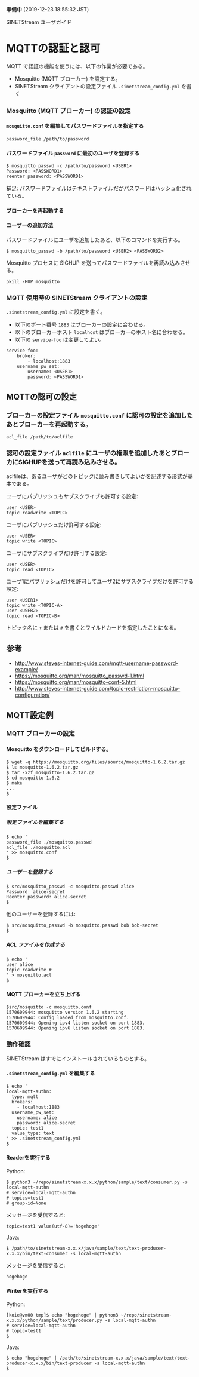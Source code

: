 **準備中** (2019-12-23 18:55:32 JST)

<!--
Copyright (C) 2019 National Institute of Informatics

Licensed to the Apache Software Foundation (ASF) under one
or more contributor license agreements.  See the NOTICE file
distributed with this work for additional information
regarding copyright ownership.  The ASF licenses this file
to you under the Apache License, Version 2.0 (the
"License"); you may not use this file except in compliance
with the License.  You may obtain a copy of the License at

  http://www.apache.org/licenses/LICENSE-2.0

Unless required by applicable law or agreed to in writing,
software distributed under the License is distributed on an
"AS IS" BASIS, WITHOUT WARRANTIES OR CONDITIONS OF ANY
KIND, either express or implied.  See the License for the
specific language governing permissions and limitations
under the License.
-->

SINETStream ユーザガイド

# MQTTの認証と認可

MQTT で認証の機能を使うには、以下の作業が必要である。

* Mosquitto (MQTT ブローカー) を設定する。
* SINETStream クライアントの設定ファイル `.sinetstream_config.yml` を書く

### Mosquitto (MQTT ブローカー) の認証の設定

#### `mosquitto.conf` を編集してパスワードファイルを指定する

```
password_file /path/to/password
```

#### パスワードファイル `password` に最初のユーザを登録する

```
$ mosquitto_passwd -c /path/to/password <USER1>
Password: <PASSWORD1>
reenter password: <PASSWORD1>
```

補足: パスワードファイルはテキストファイルだがパスワードはハッシュ化されている。

#### ブローカーを再起動する

#### ユーザーの追加方法

パスワードファイルにユーザを追加したあと、以下のコマンドを実行する。

```
$ mosquitto_passwd -b /path/to/password <USER2> <PASSWORD2>
```

Mosquitto プロセスに SIGHUP を送ってパスワードファイルを再読み込みさせる。

```
pkill -HUP mosquitto
```

### MQTT 使用時の SINETStream クライアントの設定

`.sinetstream_config.yml` に設定を書く。

* 以下のポート番号 `1883` はブローカーの設定に合わせる。
* 以下のブローカーホスト `localhost` はブローカーのホスト名に合わせる。
* 以下の `service-foo` は変更してよい。

```
service-foo:
    broker:
        - localhost:1883
    username_pw_set:
        username: <USER1>
        password: <PASSWORD1>
```

## MQTTの認可の設定

### ブローカーの設定ファイル `mosquitto.conf` に認可の設定を追加したあとブローカーを再起動する。

```
acl_file /path/to/aclfile
```

### 認可の設定ファイル `aclfile` にユーザの権限を追加したあとブローカにSIGHUPを送って再読み込みさせる。

aclfileは、あるユーザがどのトピックに読み書きしてよいかを記述する形式が基本である。

ユーザにパブリッシュもサブスクライブも許可する設定:

```
user <USER>
topic readwrite <TOPIC>
```

ユーザにパブリッシュだけ許可する設定:

```
user <USER>
topic write <TOPIC>
```

ユーザにサブスクライブだけ許可する設定:

```
user <USER>
topic read <TOPIC>
```

ユーザ1にパブリッシュだけを許可してユーザ2にサブスクライブだけを許可する設定:

```
user <USER1>
topic write <TOPIC-A>
user <USER2>
topic read <TOPIC-B>
```

トピック名に `+` または `#` を書くとワイルドカードを指定したことになる。

## 参考

* http://www.steves-internet-guide.com/mqtt-username-password-example/
* https://mosquitto.org/man/mosquitto_passwd-1.html
* https://mosquitto.org/man/mosquitto-conf-5.html
* http://www.steves-internet-guide.com/topic-restriction-mosquitto-configuration/

## MQTT設定例

### MQTT ブローカーの設定

#### Mosquitto をダウンロードしてビルドする。

```
$ wget -q https://mosquitto.org/files/source/mosquitto-1.6.2.tar.gz
$ ls mosquitto-1.6.2.tar.gz
$ tar -xzf mosquitto-1.6.2.tar.gz
$ cd mosquitto-1.6.2
$ make
...
$
```

#### 設定ファイル

##### 設定ファイルを編集する

```
$ echo '
password_file ./mosquitto.passwd
acl_file ./mosquitto.acl
' >> mosquitto.conf
$
```

##### ユーザーを登録する

```
$ src/mosquitto_passwd -c mosquitto.passwd alice
Password: alice-secret
Reenter password: alice-secret
$
```

他のユーザーを登録するには:

```
$ src/mosquitto_passwd -b mosquitto.passwd bob bob-secret
$
```

##### ACL ファイルを作成する

```
$ echo '
user alice
topic readwrite #
' > mosquitto.acl
$
```

#### MQTT ブローカーを立ち上げる

```
$src/mosquitto -c mosquitto.conf
1570609944: mosquitto version 1.6.2 starting
1570609944: Config loaded from mosquitto.conf.
1570609944: Opening ipv4 listen socket on port 1883.
1570609944: Opening ipv6 listen socket on port 1883.
```

### 動作確認

SINETStream はすでにインストールされているものとする。

#### `.sinetstream_config.yml` を編集する

```
$ echo '
local-mqtt-authn:
  type: mqtt
  brokers:
    - localhost:1883
  username_pw_set:
    username: alice
    password: alice-secret
  topic: test1
  value_type: text
' >> .sinetstream_config.yml
$
```

#### Readerを実行する

Python:

```
$ python3 ~/repo/sinetstream-x.x.x/python/sample/text/consumer.py -s local-mqtt-authn
# service=local-mqtt-authn
# topics=test1
# group-id=None
```

メッセージを受信すると:

```
topic=test1 value(utf-8)='hogehoge'
```

Java:

```
$ /path/to/sinetstream-x.x.x/java/sample/text/text-producer-x.x.x/bin/text-consumer -s local-mqtt-authn
```

メッセージを受信すると:

```
hogehoge
```

#### Writerを実行する

Python:

```
[koie@vm00 tmp]$ echo "hogehoge" | python3 ~/repo/sinetstream-x.x.x/python/sample/text/producer.py -s local-mqtt-authn
# service=local-mqtt-authn
# topic=test1
$
```

Java:

```
$ echo "hogehoge" | /path/to/sinetstream-x.x.x/java/sample/text/text-producer-x.x.x/bin/text-producer -s local-mqtt-authn
$
```
